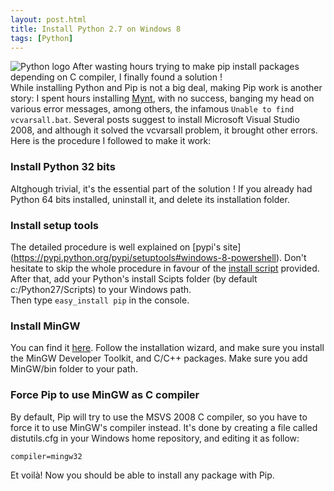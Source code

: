 ```yaml
---
layout: post.html
title: Install Python 2.7 on Windows 8
tags: [Python]
---
```


![Python logo](https://ef65e426d0abf9418992e271986035a1945d7865.googledrive.com/host/0Byy3K2j5Zp_TeXByVnlqTS10UUU/Python_logo-large.png)
After wasting hours trying to make pip install packages depending on C compiler, I finally found a solution !  
While installing Python and Pip is not a big deal, making Pip work is another story: I spent hours installing [Mynt](http://mynt.uhnomoli.com), with no success, banging my head on various error messages, among others, the infamous ```Unable to find vcvarsall.bat```. Several posts suggest to install Microsoft Visual Studio 2008, and although it solved the vcvarsall problem, it brought other errors.  
Here is the procedure I followed to make it work:
### Install Python 32 bits ###
Altghough trivial, it's the essential part of the solution ! If you already had Python 64 bits installed, uninstall it, and delete its installation folder.
### Install setup tools ###
The detailed procedure is well explained on [pypi's site] (https://pypi.python.org/pypi/setuptools#windows-8-powershell). Don't hesitate to skip the whole procedure in favour of the [install script](https://bootstrap.pypa.io/ez_setup.py) provided.  
After that, add your Python's install Scipts folder (by default c:/Python27/Scripts) to your Windows path.  
Then type ```easy_install pip``` in the console.
### Install MinGW ###
You can find it [here](http://sourceforge.net/projects/mingw/files/Installer/). Follow the installation wizard, and make sure you install the MinGW Developer Toolkit, and C/C++ packages. Make sure you add MinGW/bin folder to your path.
### Force Pip to use MinGW as C compiler ###
By default, Pip will try to use the MSVS 2008 C compiler, so you have to force it to use MinGW's compiler instead. It's done by creating a file called distutils.cfg in your Windows home repository, and editing it as follow:  
```[build]
compiler=mingw32 
```
Et voilà! Now you should be able to install any package with Pip.
